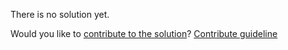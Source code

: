 
There is no solution yet.

Would you like to [contribute to the solution](https://github.com/BFEdev/BFE.dev-solutions/blob/main/question/what-is-the-difference-between-modules-and-standard-scripts_en.md)? [Contribute guideline](https://github.com/BFEdev/BFE.dev-solutions#how-to-contribute)
